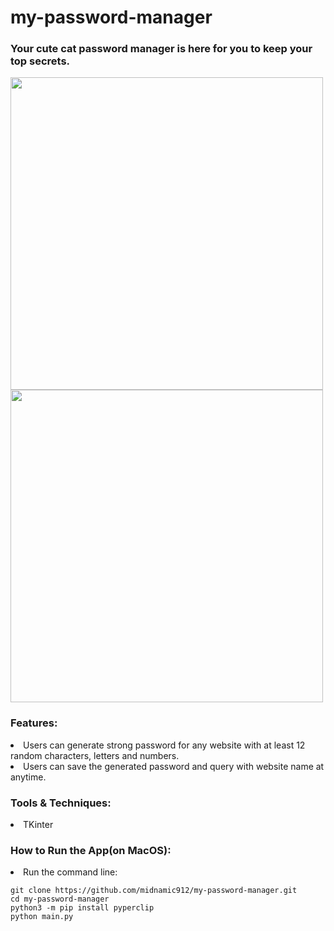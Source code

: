 # my-password-manager
<h3>Your cute cat password manager is here for you to keep your top secrets.</h3>
<img src="https://i.imgur.com/OMubfku.png" width="500">
<img src="https://i.imgur.com/HoEFLcU.png" width="500">

<h3>Features:</h3>
<li>Users can generate strong password for any website with at least 12 random characters, letters and numbers.</li>
<li>Users can save the generated password and query with website name at anytime.</li> 

<h3>Tools & Techniques:</h3>
<li>TKinter</li>

<h3>How to Run the App(on MacOS):</h3>
<li> Run the command line: </li>

```
git clone https://github.com/midnamic912/my-password-manager.git
cd my-password-manager
python3 -m pip install pyperclip
python main.py
```
